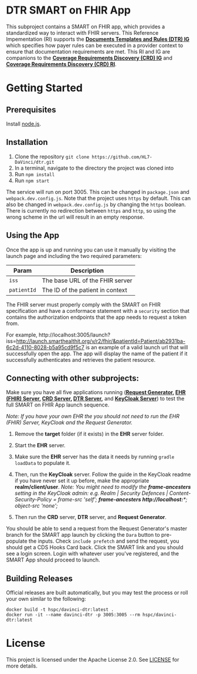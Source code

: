 # DTR SMART on FHIR App
This subproject contains a SMART on FHIR app, which provides a standardized way to interact with FHIR servers. This Reference Impementation (RI) supports the **[Documents Templates and Rules (DTR) IG](http://build.fhir.org/ig/HL7/davinci-dtr/)** which specifies how payer rules can be executed in a provider context to ensure that documentation requirements are met. This RI and IG are companions to the **[Coverage Requirements Discovery (CRD) IG](http://build.fhir.org/ig/HL7/davinci-dtr/)** and **[Coverage Requirements Discovery (CRD) RI](https://github.com/HL7-DaVinci/CRD)**.

# Getting Started

## Prerequisites

Install [node.js](https://nodejs.org/en/).

## Installation

1. Clone the repository `git clone https://github.com/HL7-DaVinci/dtr.git`
2. In a terminal, navigate to the directory the project was cloned into
3. Run `npm install`
4. Run `npm start`

The service will run on port 3005. This can be changed in `package.json` and `webpack.dev.config.js`.  Note that the project uses `https` by default.  This can also be changed in `webpack.dev.config.js` by changing the `https` boolean.  There is currently no redirection between `https` and `http`, so using the wrong scheme in the url will result in an empty response.

## Using the App

Once the app is up and running you can use it manually by visiting the launch page and including the two required parameters:

|Param|Description|
|----|----|
|`iss`|The base URL of the FHIR server|
|`patientId`|The ID of the patient in context|

The FHIR server must properly comply with the SMART on FHIR specification and have a conformace statement with a `security` section that contains the authorization endpoints that the app needs to request a token from.  

For example, 
http://localhost:3005/launch?iss=http://launch.smarthealthit.org/v/r2/fhir/&patientId=Patient/ab2931ba-6c2d-4110-8028-b5a95cd9f5c7 is an example of a valid launch url that will successfully open the app.  The app will display the name of the patient if it successfully authenticates and retrieves the patient resource.

## Connecting with other subprojects:

Make sure you have all five applications running (**[Request Generator](https://github.com/HL7-DaVinci/crd-request-generator), [EHR (FHIR) Server](https://github.com/HL7-DaVinci/CRD/tree/master/ehr-server), [CRD Server](https://github.com/HL7-DaVinci/CRD), [DTR Server](https://github.com/HL7-DaVinci/dtr),** and **[KeyCloak  Server](https://github.com/HL7-DaVinci/CRD#setting-up-a-keycloak-instance)**) to test the full SMART on FHIR App launch sequence. 

_Note: If you have your own EHR the you should not need to run the EHR (FHIR) Server, KeyCloak and the Request Generator._ 

1. Remove the **target** folder (if it exists) in the **EHR** server folder.
   
2. Start the **EHR** server.

3. Make sure the **EHR** server has the data it needs by running `gradle loadData` to populate it.

4. Then, run the **KeyCloak** server. Follow the guide in the KeyCloak readme if you have never set it up before, make the appropriate **realm/client/user**. _Note: You might need to modify the **frame-ancesters** setting in the KeyCloak admin: e.g. Realm | Security Defences | Content-Security-Policy = frame-src 'self'; **frame-ancesters http://localhost:***; object-src 'none';_     

5. Then run the **CRD** server, **DTR** server, and **Request Generator**.
 
You should be able to send a request from the Request Generator's master branch for the SMART app launch by clicking the `Dara` button to pre-populate the inputs.  Check `include prefetch` and send the request, you should get a CDS Hooks Card back. Click the SMART link and you should see a login screen.  Login with whatever user you've registered, and the SMART App should proceed to launch.

## Building Releases

Official releases are built automatically, but you may test the process or roll your own similar to the following:

    docker build -t hspc/davinci-dtr:latest .
    docker run -it --name davinci-dtr -p 3005:3005 --rm hspc/davinci-dtr:latest

# License

This project is licensed under the Apache License 2.0.  See [LICENSE](/LICENSE) for more details.
